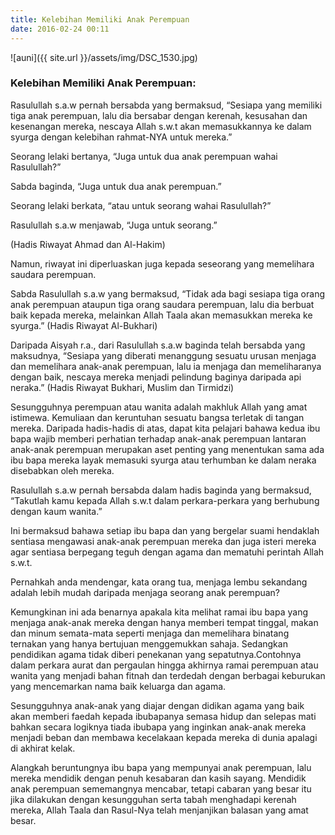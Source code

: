 ```yaml
---
title: Kelebihan Memiliki Anak Perempuan
date: 2016-02-24 00:11
---
```


![auni]({{ site.url }}/assets/img/DSC_1530.jpg)

### Kelebihan Memiliki Anak Perempuan:

Rasulullah s.a.w pernah bersabda yang bermaksud, “Sesiapa yang memiliki tiga anak perempuan, lalu dia bersabar dengan kerenah, kesusahan dan kesenangan mereka, nescaya Allah s.w.t akan memasukkannya ke dalam syurga dengan kelebihan rahmat-NYA untuk mereka.”

Seorang lelaki bertanya,
“Juga untuk dua anak perempuan wahai Rasulullah?”

Sabda baginda,
“Juga untuk dua anak perempuan.”

Seorang lelaki berkata,
“atau untuk seorang wahai Rasulullah?”

Rasulullah s.a.w menjawab,
“Juga untuk seorang.”

(Hadis Riwayat Ahmad dan Al-Hakim)

Namun, riwayat ini diperluaskan juga kepada seseorang yang memelihara saudara perempuan.

Sabda Rasulullah s.a.w yang bermaksud, “Tidak ada bagi sesiapa tiga orang anak perempuan ataupun tiga orang saudara perempuan, lalu dia berbuat baik kepada mereka, melainkan Allah Taala akan memasukkan mereka ke syurga.” (Hadis Riwayat Al-Bukhari)

Daripada Aisyah r.a., dari Rasulullah s.a.w baginda telah bersabda yang maksudnya, “Sesiapa yang diberati menanggung sesuatu urusan menjaga dan memelihara anak-anak perempuan, lalu ia menjaga dan memeliharanya dengan baik, nescaya mereka menjadi pelindung baginya daripada api neraka.” (Hadis Riwayat Bukhari, Muslim dan Tirmidzi)

Sesungguhnya perempuan atau wanita adalah makhluk Allah yang amat istimewa. Kemuliaan dan keruntuhan sesuatu bangsa terletak di tangan mereka. Daripada hadis-hadis di atas, dapat kita pelajari bahawa kedua ibu bapa wajib memberi perhatian terhadap anak-anak perempuan lantaran anak-anak perempuan merupakan aset penting yang menentukan sama ada ibu bapa mereka layak memasuki syurga atau terhumban ke dalam neraka disebabkan oleh mereka.

Rasulullah s.a.w pernah bersabda dalam hadis baginda yang bermaksud, “Takutlah kamu kepada Allah s.w.t dalam perkara-perkara yang berhubung dengan kaum wanita.”

Ini bermaksud bahawa setiap ibu bapa dan yang bergelar suami hendaklah sentiasa mengawasi anak-anak perempuan mereka dan juga isteri mereka agar sentiasa berpegang teguh dengan agama dan mematuhi perintah Allah s.w.t.

Pernahkah anda mendengar, kata orang tua, menjaga lembu sekandang adalah lebih mudah daripada menjaga seorang anak perempuan?

Kemungkinan ini ada benarnya apakala kita melihat ramai ibu bapa yang menjaga anak-anak mereka dengan hanya memberi tempat tinggal, makan dan minum semata-mata seperti menjaga dan memelihara binatang ternakan yang hanya bertujuan menggemukkan sahaja. Sedangkan pendidikan agama tidak diberi penekanan yang sepatutnya.Contohnya dalam perkara aurat dan pergaulan hingga akhirnya ramai perempuan atau wanita yang menjadi bahan fitnah dan terdedah dengan berbagai keburukan yang mencemarkan nama baik keluarga dan agama.

Sesungguhnya anak-anak yang diajar dengan didikan agama yang baik akan memberi faedah kepada ibubapanya semasa hidup dan selepas mati bahkan secara logiknya tiada ibubapa yang inginkan anak-anak mereka menjadi beban dan membawa kecelakaan kepada mereka di dunia apalagi di akhirat kelak.

Alangkah beruntungnya ibu bapa yang mempunyai anak perempuan, lalu mereka mendidik dengan penuh kesabaran dan kasih sayang. Mendidik anak perempuan sememangnya mencabar, tetapi cabaran yang besar itu jika dilakukan dengan kesungguhan serta tabah menghadapi kerenah mereka, Allah Taala dan Rasul-Nya telah menjanjikan balasan yang amat besar.